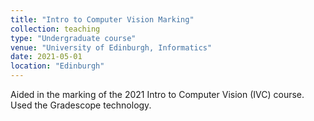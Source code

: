```yaml
---
title: "Intro to Computer Vision Marking"
collection: teaching
type: "Undergraduate course"
venue: "University of Edinburgh, Informatics"
date: 2021-05-01
location: "Edinburgh"
---
```


Aided in the marking of the 2021 Intro to Computer Vision (IVC) course. Used the Gradescope technology. 